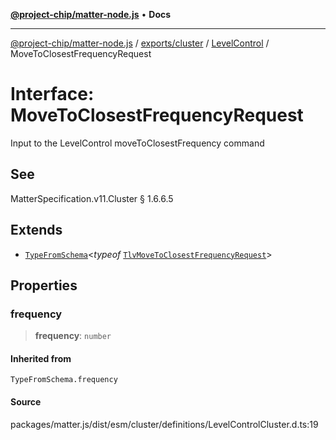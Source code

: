 [**@project-chip/matter-node.js**](../../../../../README.md) • **Docs**

***

[@project-chip/matter-node.js](../../../../../modules.md) / [exports/cluster](../../../README.md) / [LevelControl](../README.md) / MoveToClosestFrequencyRequest

# Interface: MoveToClosestFrequencyRequest

Input to the LevelControl moveToClosestFrequency command

## See

MatterSpecification.v11.Cluster § 1.6.6.5

## Extends

- [`TypeFromSchema`](../../../../tlv/README.md#typefromschemas)\<*typeof* [`TlvMoveToClosestFrequencyRequest`](../README.md#tlvmovetoclosestfrequencyrequest)\>

## Properties

### frequency

> **frequency**: `number`

#### Inherited from

`TypeFromSchema.frequency`

#### Source

packages/matter.js/dist/esm/cluster/definitions/LevelControlCluster.d.ts:19
